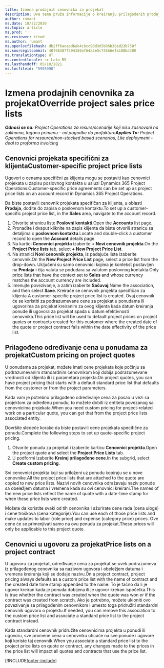 ```yaml
---
title: Izmena prodajnih cenovnika za projekat
description: Ova tema pruža informacije o kreiranju prilagođenih prodajnih cenovnika.
author: rumant
ms.date: 10/22/2020
ms.topic: article
ms.prod: ''
ms.reviewer: kfend
ms.author: rumant
ms.openlocfilehash: db2ff6acaad6ab4cbcc98d3d5b06b36ed23b758f
ms.sourcegitcommit: 40f68387f594180af64a5e5c748b6efa188bd300
ms.translationtype: HT
ms.contentlocale: sr-Latn-RS
ms.lasthandoff: 05/10/2021
ms.locfileid: "5995098"
---
```

# <a name="override-project-sales-price-lists"></a><span data-ttu-id="cc3e6-103">Izmena prodajnih cenovnika za projekat</span><span class="sxs-lookup"><span data-stu-id="cc3e6-103">Override project sales price lists</span></span>

<span data-ttu-id="cc3e6-104">_**Odnosi se na:** Project Operations za resurs/scenarije koji nisu zasnovani na zalihama, laganu primenu – od pogodbe do profakture_</span><span class="sxs-lookup"><span data-stu-id="cc3e6-104">_**Applies To:** Project Operations for resource/non-stocked based scenarios, Lite deployment - deal to proforma invoicing_</span></span>

## <a name="customer-specific-project-price-lists"></a><span data-ttu-id="cc3e6-105">Cenovnici projekata specifični za klijenta</span><span class="sxs-lookup"><span data-stu-id="cc3e6-105">Customer-specific project price lists</span></span>

<span data-ttu-id="cc3e6-106">Ugovori o cenama specifični za klijenta mogu se postaviti kao cenovnici projekata u zapisu poslovnog kontakta u usluzi Dynamics 365 Project Operations.</span><span class="sxs-lookup"><span data-stu-id="cc3e6-106">Customer-specific price agreements can be set up as project price lists on an account record in Dynamics 365 Project Operations.</span></span>

<span data-ttu-id="cc3e6-107">Da biste postavili cenovnik projekata specifičan za klijenta, u oblasti **Prodaja**, dođite do zapisa o poslovnom kontaktu.</span><span class="sxs-lookup"><span data-stu-id="cc3e6-107">To set up a customer-specific project price list, in the **Sales** area, navigate to the account record.</span></span>

1. <span data-ttu-id="cc3e6-108">Otvorite stranicu liste **Poslovni kontakti**.</span><span class="sxs-lookup"><span data-stu-id="cc3e6-108">Open the **Accounts** list page.</span></span>
2. <span data-ttu-id="cc3e6-109">Pronađite i dvaput kliknite na zapis klijenta da biste otvorili stranicu sa detaljima o **poslovnom kontaktu**.</span><span class="sxs-lookup"><span data-stu-id="cc3e6-109">Locate and double-click a customer record to open the **Account** details page.</span></span>
3. <span data-ttu-id="cc3e6-110">Na kartici **Cenovnici projekta** izaberite **+ Novi cenovnik projekta**.</span><span class="sxs-lookup"><span data-stu-id="cc3e6-110">On the **Project Price lists** tab, select **+ New Project Price List**.</span></span>
4. <span data-ttu-id="cc3e6-111">Na stranici **Novi cenovnik projekta**, iz padajuće liste izaberite cenovnik.</span><span class="sxs-lookup"><span data-stu-id="cc3e6-111">On the **New Project Price List** page, select a price list from the drop-down.</span></span> <span data-ttu-id="cc3e6-112">Uključeni su samo cenovnici kojima je kontekst postavljen na **Prodaja** i čija valuta se podudara sa valutom poslovnog kontakta.</span><span class="sxs-lookup"><span data-stu-id="cc3e6-112">Only price lists that have the context set to **Sales** and whose currency matches the account currency are included.</span></span>
5. <span data-ttu-id="cc3e6-113">Imenujte povezivanje, a zatim izaberite **Sačuvaj**.</span><span class="sxs-lookup"><span data-stu-id="cc3e6-113">Name the association, and then select **Save**.</span></span> <span data-ttu-id="cc3e6-114">Kreiraće se cenovnik projekta specifičan za klijenta.</span><span class="sxs-lookup"><span data-stu-id="cc3e6-114">A customer-specific project price list is created.</span></span> <span data-ttu-id="cc3e6-115">Ovaj cenovnik će se koristiti za podrazumevane cene za projekat u ponudama ili ugovorima za projekat kreiranim za ovog klijenta kada datum kreiranja ponude ili ugovora za projekat spada u datum efektivnosti cenovnika.</span><span class="sxs-lookup"><span data-stu-id="cc3e6-115">This price list will be used to default project prices on project quotes or contracts created for this customer where the created date of the quote or project contract falls within the date effectivity of the price list.</span></span>

## <a name="custom-pricing-on-project-quotes"></a><span data-ttu-id="cc3e6-116">Prilagođeno određivanje cena u ponudama za projekat</span><span class="sxs-lookup"><span data-stu-id="cc3e6-116">Custom pricing on project quotes</span></span>

<span data-ttu-id="cc3e6-117">U ponudama za projekat, možete imati cene projekata koje počinju sa podrazumevanim standardnim cenovnikom koji dobija podrazumevane vrednosti od klijenta ili iz parametara projekta.</span><span class="sxs-lookup"><span data-stu-id="cc3e6-117">On project quotes, you can have project pricing that starts with a default standard price list that defaults from the customer or from the project parameters.</span></span>

<span data-ttu-id="cc3e6-118">Kada vam je potrebno prilagođeno određivanje cena za posao u vezi sa projektom za određenu ponudu, to možete dobiti iz entiteta povezanog sa cenovnicima projekata.</span><span class="sxs-lookup"><span data-stu-id="cc3e6-118">When you need custom pricing for project-related work on a particular quote, you can get that from the project price lists associated entity.</span></span>

<span data-ttu-id="cc3e6-119">Dovršite sledeće korake da biste postavili cene projekata specifične za ponudu.</span><span class="sxs-lookup"><span data-stu-id="cc3e6-119">Complete the following steps to set up quote-specific project pricing.</span></span>

1. <span data-ttu-id="cc3e6-120">Otvorite ponudu za projekat i izaberite karticu **Cenovnici projekta**.</span><span class="sxs-lookup"><span data-stu-id="cc3e6-120">Open the project quote and select the **Project Price Lists** tab.</span></span>
2. <span data-ttu-id="cc3e6-121">U podformi izaberite **Kreiraj prilagođene cene**.</span><span class="sxs-lookup"><span data-stu-id="cc3e6-121">In the subgrid, select **Create custom pricing**.</span></span>

<span data-ttu-id="cc3e6-122">Svi cenovnici projekta koji su priloženi uz ponudu kopiraju se u nove cenovnike.</span><span class="sxs-lookup"><span data-stu-id="cc3e6-122">All the project price lists that are attached to the quote are copied to new price lists.</span></span> <span data-ttu-id="cc3e6-123">Nazivi novih cenovnika odražavaju naziv ponude sa obeležjem datuma i vremena kada su ovi cenovnici kreirani.</span><span class="sxs-lookup"><span data-stu-id="cc3e6-123">The names of the new price lists reflect the name of quote with a date-time stamp for when these price lists were created.</span></span>

<span data-ttu-id="cc3e6-124">Možete da koristite svaki od tih cenovnika i ažurirate cene rada (cena uloge) i cene troškova (cena kategorije).</span><span class="sxs-lookup"><span data-stu-id="cc3e6-124">You can use each of those price lists and make updates to labor (role price) and expense (category price) prices.</span></span> <span data-ttu-id="cc3e6-125">Ove cene će se primenjivati samo na ovu ponudu za projekat.</span><span class="sxs-lookup"><span data-stu-id="cc3e6-125">These prices will only be applicable to this project quote.</span></span>

## <a name="price-lists-on-a-project-contract"></a><span data-ttu-id="cc3e6-126">Cenovnici u ugovoru za projekat</span><span class="sxs-lookup"><span data-stu-id="cc3e6-126">Price lists on a project contract</span></span>

<span data-ttu-id="cc3e6-127">U ugovoru za projekat, određivanje cena za projekat se uvek podrazumeva iz prilagođenog cenovnika sa nazivom ugovora i obeležjem datuma i vremena kreiranja koji se dodaje nazivu.</span><span class="sxs-lookup"><span data-stu-id="cc3e6-127">On a project contract, project pricing always defaults as a custom price list with the name of contract and the created date time stamp appended to the name.</span></span> <span data-ttu-id="cc3e6-128">To je tačno da li je ugovor kreiran kada je ponuda dobijena ili je ugovor kreiran ispočetka.</span><span class="sxs-lookup"><span data-stu-id="cc3e6-128">This is true whether the contract was created when the quote was won or if the contract was created from scratch.</span></span> <span data-ttu-id="cc3e6-129">Ako je potrebno, možete ukloniti ovo povezivanje sa prilagođenim cenovnikom i umesto toga pridružiti standardni cenovnik ugovoru o projektu.</span><span class="sxs-lookup"><span data-stu-id="cc3e6-129">If needed, you can remove this association to the custom price list and associate a standard price list to the project contract instead.</span></span>

<span data-ttu-id="cc3e6-130">Kada standardni cenovnik pridružite cenovnicima projekta u ponudi ili ugovoru, sve promene cena u cenovniku uticaće na sve ponude i ugovore koji koriste taj cenovnik.</span><span class="sxs-lookup"><span data-stu-id="cc3e6-130">When you associate a standard price list to the project price lists on quote or contract, any changes made to the prices in the price list will impact all quotes and contracts that use the price list.</span></span>


[!INCLUDE[footer-include](../includes/footer-banner.md)]